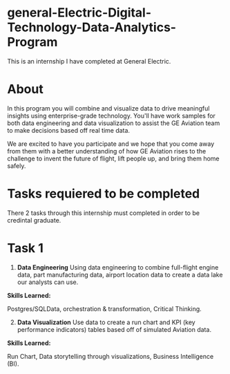 # general-Electric-Digital-Technology-Data-Analytics-Program
This is an internship I have completed at General Electric. 
# About
In this program you will combine and visualize data to drive meaningful insights using enterprise-grade technology. You'll have work samples for both data engineering and data visualization to assist the GE Aviation team to make decisions based off real time data.

We are excited to have you participate and we hope that you come away from them with a better understanding of how GE Aviation rises to the challenge to invent the future of flight, lift people up, and bring them home safely. 

# Tasks requiered to be completed

There 2 tasks through this internship must completed in order to be credintal graduate.

# Task 1
1. **Data Engineering**
Using data engineering to combine full-flight engine data, part manufacturing data, airport location data to create a data lake our analysts can use.

**Skills Learned:**

Postgres/SQLData, orchestration & transformation, Critical Thinking.

2. **Data Visualization**
Use data to create a run chart and KPI (key performance indicators) tables based off of simulated Aviation data.

**Skills Learned:**

Run Chart, Data storytelling through visualizations, Business Intelligence (BI).
